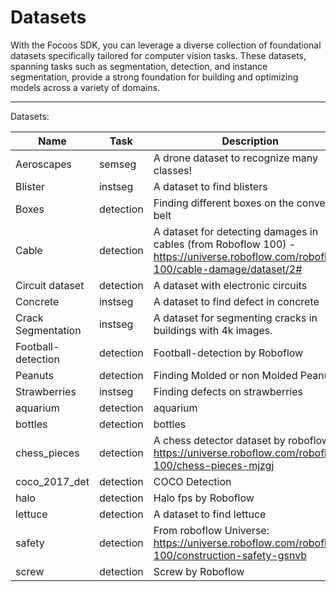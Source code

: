 # Datasets

With the Focoos SDK, you can leverage a diverse collection of foundational datasets specifically tailored for computer vision tasks. These datasets, spanning tasks such as segmentation, detection, and instance segmentation, provide a strong foundation for building and optimizing models across a variety of domains.

---

Datasets:

| Name                 | Task       | Description                                                             | Layout            |
|----------------------|------------|-------------------------------------------------------------------------|-------------------|
| Aeroscapes           | semseg     | A drone dataset to recognize many classes!                               | supervisely       |
| Blister              | instseg    | A dataset to find blisters                                               | roboflow_coco     |
| Boxes                | detection  | Finding different boxes on the conveyor belt                             | roboflow_coco     |
| Cable                | detection  | A dataset for detecting damages in cables (from Roboflow 100) - <https://universe.roboflow.com/roboflow-100/cable-damage/dataset/2#> | roboflow_coco     |
| Circuit dataset      | detection  | A dataset with electronic circuits                                       | roboflow_coco     |
| Concrete             | instseg    | A dataset to find defect in concrete                                     | roboflow_coco     |
| Crack Segmentation   | instseg    | A dataset for segmenting cracks in buildings with 4k images.              | roboflow_coco     |
| Football-detection   | detection  | Football-detection by Roboflow                                           | roboflow_coco     |
| Peanuts              | detection  | Finding Molded or non Molded Peanuts                                     | roboflow_coco     |
| Strawberries         | instseg    | Finding defects on strawberries                                          | roboflow_coco     |
| aquarium             | detection  | aquarium                                                                | roboflow_coco     |
| bottles              | detection  | bottles                                                                 | roboflow_coco     |
| chess_pieces         | detection  | A chess detector dataset by roboflow <https://universe.roboflow.com/roboflow-100/chess-pieces-mjzgj> | roboflow_coco     |
| coco_2017_det        | detection  | COCO Detection                                                           | catalog           |
| halo                 | detection  | Halo fps by Roboflow                                                    | roboflow_coco     |
| lettuce              | detection  | A dataset to find lettuce                                                | roboflow_coco     |
| safety               | detection  | From roboflow Universe: <https://universe.roboflow.com/roboflow-100/construction-safety-gsnvb> | roboflow_coco     |
| screw                | detection  | Screw by Roboflow                                                       | roboflow_coco     |
